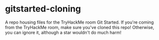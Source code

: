 # gitstarted-cloning
A repo housing files for the TryHackMe room Git Started. If you're coming from the TryHackMe room, make sure you've cloned this repo! Otherwise, you can ignore it, although a star wouldn't do much harm!
